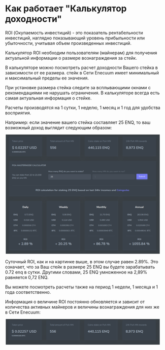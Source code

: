 # Как работает "Калькулятор доходности"

ROI (Окупаемость инвестиций) - это показатель рентабельности инвестиций, наглядно показывающий уровень прибыльности или убыточности, учитывая объем произведенных инвестиций.

Калькулятор ROI необходим пользователям (майнерам) для получения актуальной информации о размере вознаграждения за стейк.

В калькуляторе можно посмотреть расчет доходности Вашего стейка в зависимости от ее размера. стейк в Сети Enecuum имеет минимальный и максимальный пределы ее значения.

При установке размера стейка следите за всплывающими окнами с рекомендациями не нарушать ограничения. В калькуляторе всегда есть самая актуальная информация о стейке.

Расчеты производятся на 1 сутки, 1 неделю, 1 месяц и 1 год для удобства восприятия.

Например: если значение вашего стейка составляет 25 ENQ, то ваш возможный доход выглядит следующим образом:

<p align = "center"> <img src="./img/roi/web-roi.png" width="500"/> </p>

Суточный ROI, как и на картинке выше, в этом случае равен 2.89%. Это означает, что за Ваш стейк в размере 25 ENQ вы будете зарабатывать 0.72 enq в сутки. Другими словами, 25 ENQ умноженное на 2,89% равняется 0,72 ENQ.

Вы можете посмотреть расчеты также на период 1 недели, 1 месяца и 1 года соответственно.

Информация о величине ROI постоянно обновляется и зависит от количества активных майнеров и величины вознаграждения для них же в Сети Enecuum:

<p align = "center"> <img src="./img/roi/active.png" width="500"/> </p>